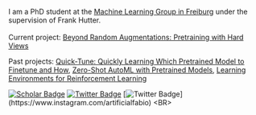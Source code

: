 I am a PhD student at the [Machine Learning Group in Freiburg](http://ml.informatik.uni-freiburg.de/people/ferreira/index.html) under the supervision of Frank Hutter.<BR><BR>
Current project: [Beyond Random Augmentations: Pretraining with Hard Views](https://arxiv.org/abs/2310.03940)
  
Past projects: [Quick-Tune: Quickly Learning Which Pretrained Model to Finetune and How](https://openreview.net/forum?id=tqh1zdXIra), [Zero-Shot AutoML with Pretrained Models](https://github.com/automl/zero-shot-automl-with-pretrained-models), [Learning Environments for Reinforcement Learning](https://github.com/automl/learning_environments)

[![Scholar Badge](https://img.shields.io/badge/-Scholar-4285F4?style=for-the-badge&labelColor=4285F4&logo=google-scholar&logoColor=white&link=https://scholar.google.com/citations?user=LFtEAeYAAAAJ&hl=en)](https://scholar.google.com/citations?user=LFtEAeYAAAAJ&hl=en)
[![Twitter Badge](https://img.shields.io/badge/-Twitter-1DA1F2?style=for-the-badge&labelColor=1DA1F2&logo=twitter&logoColor=white&link=https://twitter.com/FerreiraFabioDE)](https://twitter.com/artificialfabio)
[![Twitter Badge](https://img.shields.io/badge/Instagram-E4405F?style=for-the-badge&logo=instagram&logoColor=white&link=https://twitter.com/FerreiraFabioDE](https://www.instagram.com/artificialfabio))](https://www.instagram.com/artificialfabio)
<BR>
